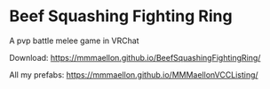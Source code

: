 # Beef Squashing Fighting Ring

A pvp battle melee game in VRChat 

Download: https://mmmaellon.github.io/BeefSquashingFightingRing/

All my prefabs: https://mmmaellon.github.io/MMMaellonVCCListing/
